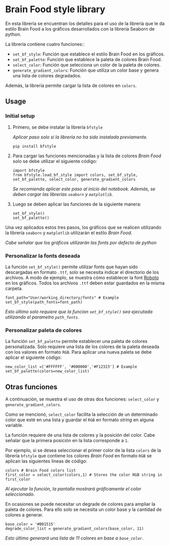 # Brain Food style library
<head>
<meta charset="UTF-8">
<title>Title of the document</title>
</head>

En esta librería se encuentran los detalles para el uso de la librería que le da estilo Brain Food a los gráficos desarrollados con la librería Seaborn de python.





La librería contiene cuatro funciones::
  - `set_bf_style`: Función que establece el estilo Brain Food en los gráficos.
  - `set_bf_palette`: Función que establece la paleta de colores Brain Food.
  - `select_color`: Función que selecciona un color de la paleta de colores.
  - `generate_gradient_colors`: Función que utiliza un color base y genera una lista de colores degradados.

Además, la librería permite cargar la lista de colores en `colors`.


## Usage

### Initial setup



1. Primero, se debe instalar la librería `bfstyle`

    *Aplicar paso solo si la librería no ha sido instalada previamente.*

    ```
    pip install bfstyle
    ```



2. Para cargar las funciones mencionadas y la lista de colores *Brain Food* solo se debe utilizar el siguiente código:

    ```
    import bfstyle
    from bfstyle.load_bf_style import colors, set_bf_style, set_bf_palette, select_color, generate_gradient_colors
    ```
    *Se recomienda aplicar este paso al inicio del notebook. Además, se deben cargar las librerías `seaborn` y `matplotlib`.*

3. Luego se deben aplicar las funciones de la siguiente manera:
    ```
    set_bf_style()
    set_bf_palette()
    ```
Una vez aplicados estos tres pasos, los gráficos que se realicen utilizando la librería `seaborn` y `matplotlib` utilizarán el estilo *Brain Food*.

*Cabe señalar que los gráficos utilizarán las fonts por defecto de python*

### Personalizar la fonts deseada

La función `set_bf_style()` permite utilizar fonts que hayan sido descargadas en formato `.ttf`, solo se necesita indicar el directorio de los archivos.
A modo de ejemplo, se muestra cómo establecer la font [Roboto](https://fonts.google.com/specimen/Roboto) en los gráficos.
Todos los archivos `.ttf` deben estar guardados en la misma carpeta.

```
font_path="User/working_directory/fonts" # Example
set_bf_style(path_fonts=font_path)
```

*Esto último solo requiere que la funcion `set_bf_style()` sea ejecutada utilizando el parametro `path_fonts`*.

### Personalizar paleta de colores

La función `set_bf_palette` permite establecer una paleta de colores personalizada. Solo requiere una lista de los 
colores de la paleta deseada con los valores en formato `RGB`. Para aplicar una nueva paleta se debe aplicar el siguiente 
código:

```
new_color_list =['#FFFFFF', '#000000','#F12323'] # Example
set_bf_palette(colors=new_color_list)
```





## Otras funciones

A continuación, se muestra el uso de otras dos funciones: `select_color` y `generate_gradient_colors`.

Como se mencionó, `select_color` facilita la selección de un determinado color que esté en una lista y guardar el `RGB` 
en formato *string* en alguna variable.

La función requiere de una lista de colores y la posición del color. 
Cabe señalar que la primera posición en la lista corresponde a `1`.

Por ejemplo, si se desea seleccionar el primer color de la lista `colors` de la librería `bfstyle` que contiene
los colores *Brain Food* en formato `RGB` se aplican las siguientes líneas de código:

```
colors # Brain Food colors list
first_color = select_color(colors,1) # Stores the color RGB string in first_color
```

*Al ejecutar la función, la pantalla mostrará gráficamente el color seleccionado*.

En ocasiones se puede necesitar un degrade de colores para ampliar la paleta de colores.
Para ello solo se necesita un color base y la cantidad de colores a generar.

```
base_color = '#B01515'
degrade_color_list = generate_gradient_colors(base_color, 11)
```

*Esto último generará una lista de 11 colores en base a `base_color`*.
